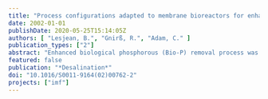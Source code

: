 ```yaml
---
title: "Process configurations adapted to membrane bioreactors for enhanced biological phosphorous and nitrogen removal"
date: 2002-01-01
publishDate: 2020-05-25T15:14:05Z
authors: [ "Lesjean, B.", "Gnirß, R.", "Adam, C." ]
publication_types: ["2"]
abstract: "Enhanced biological phosphorous (Bio-P) removal process was adapted to membrane bioreactor(MBR). One bench-scale pilot plant (BSP, 200-250L) and two medium-scale pilot plants (2//MSP,1000-3000L each) were operated under several configurations, including pre-denitrification and post-denitrification without addition of carbon source, and two solid retention times (SRT) of 15 and 26d, inparallel to the full-scale Bio-P removal activated sludge plant of Berlin-Ruhleben (12-18d SRT). Thetrials showed that efficient Bio-P removal can be achieved with MBR systems, in both pre- and post-denitrification configurations. Bio-P dynamics could be clearly demonstrated through batch-tests, online measurements, profile analyses, P-spiking trials, and mass balances. High P-removalperformances were achieved even with high SRT of 26d (around 9mgP/L was removed withP/TS~2.6%). Under similar operation conditions of sludge age and mass organic load, the MBRsystem achieved slightly higher P-removal than the conventional technology. This was due to therejection of particles and colloids through the microfiltration membrane. When spiking with phosphate,high Bio-P removal of up to 35-40mg/L could be achieved without addition of external carbon source,and P/TS stabilised around 7.5%."
featured: false
publication: "*Desalination*"
doi: "10.1016/S0011-9164(02)00762-2"
projects: ["imf"]
---
```


